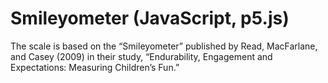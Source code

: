 # Smileyometer (JavaScript, p5.js)

The scale is based on the “Smileyometer” published by Read, MacFarlane, and Casey (2009) in their study, “Endurability, Engagement and Expectations: Measuring Children’s Fun.”
